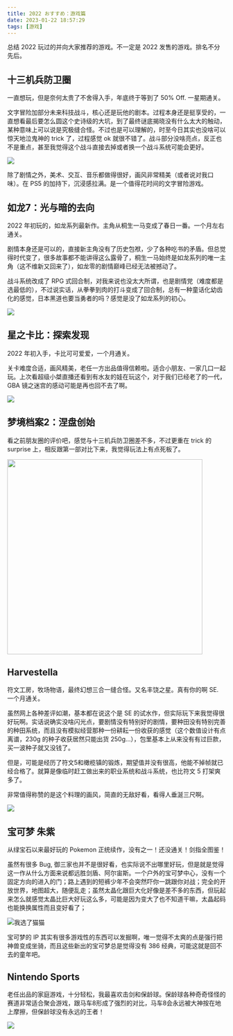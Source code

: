 ```yaml
---
title: 2022 おすすめ：游戏篇
date: 2023-01-22 18:57:29
tags: [游戏]
---
```


总结 2022 玩过的并向大家推荐的游戏。不一定是 2022 发售的游戏。排名不分先后。

<!-- more -->

## 十三机兵防卫圈

一直想玩，但是奈何太贵了不舍得入手，年底终于等到了 50% Off. 一星期通关。

文字冒险加部分未来科技战斗，核心还是玩他的剧本。过程本身还是挺享受的，一直想看最后要怎么圆这个史诗级的大坑，到了最终谜底揭晓没有什么太大的触动，某种意味上可以说是究极缝合怪。不过也是可以理解的，时至今日其实也没啥可以惊天地泣鬼神的 trick 了，过程感觉 ok 就很不错了。战斗部分没啥亮点，反正也不是重点，甚至我觉得这个战斗直接去掉或者换一个战斗系统可能会更好。

![](https://p.qpic.cn/mwegame/0/035b718ad029d27ace37578b7a6f325b/)

除了剧情之外，美术、交互、音乐都做得很好，画风非常精美（或者说对我口味）。在 PS5 的加持下，沉浸感拉满。是一个值得花时间的文字冒险游戏。

## 如龙7：光与暗的去向

2022 年初玩的，如龙系列最新作。主角从桐生一马变成了春日一番。一个月左右通关。

剧情本身还是可以的，直接新主角没有了历史包袱，少了各种吃书的矛盾。但总觉得时代变了，很多故事都不能讲得这么露骨了，桐生一马始终是如龙系列的唯一主角（这不维新又回来了），如龙零的剧情巅峰已经无法被撼动了。

战斗系统改成了 RPG 式回合制，对我来说也没太大所谓，也是剧情党（难度都是选最低的），不过说实话，从拳拳到肉的打斗变成了回合制，总有一种童话化幼齿化的感觉，日本黑道也要当勇者的吗？感觉是没了如龙系列的初心。

![](https://p.qpic.cn/mwegame/0/ef11a9afb377bade3a5a21e020f47b5e/)

## 星之卡比：探索发现

2022 年初入手，卡比可可爱爱，一个月通关。

关卡难度合适，画风精美，老任一方出品值得信赖啦。适合小朋友、一家几口一起玩。上次看超级小桀直播还看到有水友的娃在玩这个，对于我们已经老了的一代，GBA 镜之迷宫的感动可能是再也回不去了啊。

![](https://www.nintendo.com.hk/switch/arzga/sns.png)

## 梦境档案2：涅盘创始

看之前朋友圈的评价吧，感觉与十三机兵防卫圈差不多，不过更重在 trick 的 surprise 上，相反跟第一部对比下来，我觉得玩法上有点死板了。

<img src="https://static.ryancui.com/images/20230123104856_b1Erts_IMG_7AF02D394C04-1.jpeg" style="margin: 0 auto; height: 450px;">

## Harvestella

符文工房，牧场物语，最终幻想三合一缝合怪。又名丰饶之星。真有你的啊 SE. 一个月通关。

虽然网上各种差评如潮，基本都在说这个是 SE 的试水作，但实际玩下来我觉得很好玩啊。实话说确实没啥闪光点，要剧情没有特别好的剧情，要种田没有特别完善的种田系统，而且没有模拟经营那种一份耕耘一份收获的感觉（这个数值设计有点离谱，230g 的种子收获居然只能出货 250g...），包里基本上从来没有有过巨款，买一波种子就又没钱了。

但是，可能是经历了符文5和橄榄镇的锻炼，期望值并没有很高，他能不掉帧就已经合格了。就算是像临时赶工做出来的职业系统和战斗系统，也比符文 5 打架爽多了。

非常值得称赞的是这个料理的画风，简直的无敌好看，看得人垂涎三尺啊。

![](https://www.jp.square-enix.com/harvestella/assets/img/life/img_cooking.jpg)

## 宝可梦 朱紫

从绿宝石以来最好玩的 Pokemon 正统续作，没有之一！还没通关！剑指全图鉴！

虽然有很多 Bug, 御三家也并不是很好看，也实际说不出哪里好玩，但是就是觉得这一作从什么方面来说都远胜剑盾、阿尔宙斯。一个户外的宝可梦中心，没有一个固定方向的进入的门；路上遇到的短裤少年不会突然吓你一跳跟你对战；完全的开放世界，地图超大，随便乱走；虽然太晶化跟巨大化好像是差不多的东西，但玩起来怎么就感觉太晶比巨大好玩这么多，可能是因为变大了也不知道干嘛，太晶起码也能换换属性而且变好看了；

![我选了猫猫](https://www.pokemon.co.jp/ex/sv/assets/img/pokemon/bg_heading@pc.jpg?d=221106)

宝可梦的 IP 其实有很多游戏性的东西可以发掘啊，唯一觉得不太爽的点是强行把神兽变成坐骑，而且这些新出的宝可梦总是觉得没有 386 经典，可能这就是回不去的童年吧。

## Nintendo Sports

老任出品的家庭游戏，十分轻松，我最喜欢击剑和保龄球。保龄球各种奇奇怪怪的赛道非常适合聚会游戏，跟马车8形成了强烈的对比，马车8会永远被大神按在地上摩擦，但保龄球没有永远的王者！

![](https://img.4gamers.com.tw/ckfinder/images/ALIEN/2022-3/dac3cc2019e22c1474c7f077e21f8js5.JPG?versionId=HzSxTj5ZFikKalGQCs9ryf04SFOnZ.xZ)

